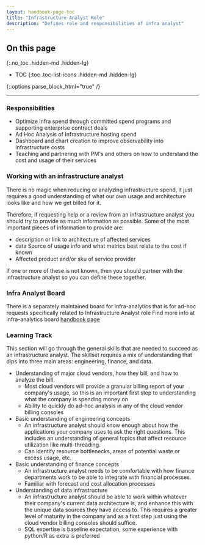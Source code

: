 ```yaml
---
layout: handbook-page-toc
title: "Infrastructure Analyst Role"
description: "Defines role and responsibilities of infra analyst"
---
```



## On this page
{:.no_toc .hidden-md .hidden-lg}

- TOC
{:toc .toc-list-icons .hidden-md .hidden-lg}

{::options parse_block_html="true" /}

----

### Responsibilities
- Optimize infra spend through committed spend programs and supporting enterprise contract deals
- Ad Hoc Analysis of Infrastructure hosting spend
- Dashboard and chart creation to improve observability into infrastructure costs
- Teaching and partnering with PM's and others on how to understand the cost and usage of their services

### Working with an infrastructure analyst

There is no magic when reducing or analyzing infrastructure spend, it just requires a good understanding of what our own usage and architecture looks like and how we get billed for it.

Therefore, if requesting help or a review from an infrastructure analyst you should try to provide as much information as possible. Some of the most important pieces of information to provide are:
- description or link to architecture of affected services
- data Source of usage info and what metrics best relate to the cost if known
- Affected product and/or sku of service provider

If one or more of these is not known, then you should partner with the infrastructure analyst so you can define these together.

### Infra Analyst Board
There is a separately maintained board for infra-analytics that is for ad-hoc requests specifically related to Infrastructure Analyst role
Find more info at infra-analytics board [handbook page](/handbook/engineering/infrastructure/cost-management/infra-analyst-board)

### Learning Track
This section will go through the general skills that are needed to succeed as an infrastructure analyst. The skillset requires a mix of understanding that dips into three main areas: engineering, finance, and data.

- Understanding of major cloud vendors, how they bill, and how to analyze the bill.
    - Most cloud vendors will provide a granular billing report of your company's usage, so this is an important first step to understanding what the company is spending money on
    - Ability to quickly do ad-hoc analysis in any of the cloud vendor billing consoles
- Basic understanding of engineering concepts
    - An infrastructure analyst should know enough about how the applications your company uses to ask the right questions. This includes an understanding of general topics that affect resource utilization like multi-threading.
    - Can identify resource bottlenecks, areas of potential waste or excess usage, etc.
- Basic understanding of finance concepts
   - An infrastructure analyst needs to be comfortable with how finance departments work to be able to integrate with financial processes.
   - Familiar with forecast and cost allocation processes
- Understanding of data infrastructure
    - An infrastructure analyst should be able to work within whatever their company's current data architecture is, and enhance this with the unique data sources they have access to. This requires a greater level of maturity in the company and as a first step just using the cloud vendor billing consoles should suffice.
    - SQL expertise is baseline expectation, some experience with python/R as extra is preferred
